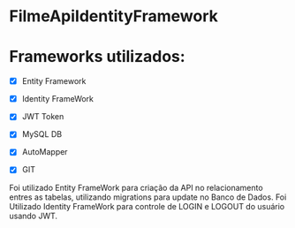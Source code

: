 # FilmeApiIdentityFramework

# Frameworks utilizados:
- [x] Entity Framework
- [x] Identity FrameWork
- [x] JWT Token
- [x] MySQL DB
- [x] AutoMapper
- [x] GIT


Foi utilizado Entity FrameWork para criação da API no relacionamento entres as tabelas, utilizando migrations para update no Banco de Dados.
Foi Utilizado Identity FrameWork para controle de LOGIN e LOGOUT do usuário usando JWT.
